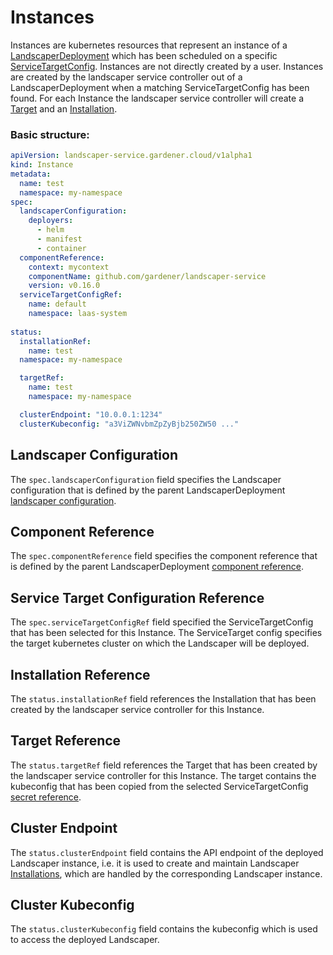 <!--
SPDX-FileCopyrightText: 2022 "SAP SE or an SAP affiliate company and Gardener contributors"

SPDX-License-Identifier: Apache-2.0
-->

# Instances

Instances are kubernetes resources that represent an instance of a [LandscaperDeployment](LandscaperDeployments.md) which has been scheduled on a specific [ServiceTargetConfig](ServiceTargetConfigs.md).
Instances are not directly created by a user. Instances are created by the landscaper service controller out of a LandscaperDeployment when a matching ServiceTargetConfig has been found.
For each Instance the landscaper service controller will create a [Target](https://github.com/gardener/landscaper/blob/master/docs/technical/target_types.md) and an [Installation](https://github.com/gardener/landscaper/blob/master/docs/usage/Installations.md).

### Basic structure:

```yaml
apiVersion: landscaper-service.gardener.cloud/v1alpha1
kind: Instance
metadata:
  name: test
  namespace: my-namespace
spec:
  landscaperConfiguration:
    deployers:
      - helm
      - manifest
      - container
  componentReference:
    context: mycontext
    componentName: github.com/gardener/landscaper-service
    version: v0.16.0
  serviceTargetConfigRef:
    name: default
    namespace: laas-system
    
status:
  installationRef:
    name: test
  namespace: my-namespace

  targetRef:
    name: test
    namespace: my-namespace

  clusterEndpoint: "10.0.0.1:1234"
  clusterKubeconfig: "a3ViZWNvbmZpZyBjb250ZW50 ..."
```

## Landscaper Configuration

The `spec.landscaperConfiguration` field specifies the Landscaper configuration that is defined by the parent LandscaperDeployment [landscaper configuration](LandscaperDeployments.md#landscaper-configuration).


## Component Reference

The `spec.componentReference` field specifies the component reference that is defined by the parent LandscaperDeployment [component reference](LandscaperDeployments.md#component-reference).


## Service Target Configuration Reference

The `spec.serviceTargetConfigRef` field specified the ServiceTargetConfig that has been selected for this Instance. 
The ServiceTarget config specifies the target kubernetes cluster on which the Landscaper will be deployed.


## Installation Reference

The `status.installationRef` field references the Installation that has been created by the landscaper service controller for this Instance.


## Target Reference

The `status.targetRef` field references the Target that has been created by the landscaper service controller for this Instance.
The target contains the kubeconfig that has been copied from the selected ServiceTargetConfig [secret reference](ServiceTargetConfigs.md#secret-reference).

## Cluster Endpoint

The `status.clusterEndpoint` field contains the API endpoint of the deployed Landscaper instance, i.e. it is used to
create and maintain Landscaper [Installations](https://github.com/gardener/landscaper/blob/master/docs/usage/Installations.md), 
which are handled by the corresponding Landscaper instance.

## Cluster Kubeconfig

The `status.clusterKubeconfig` field contains the kubeconfig which is used to access the deployed Landscaper.
